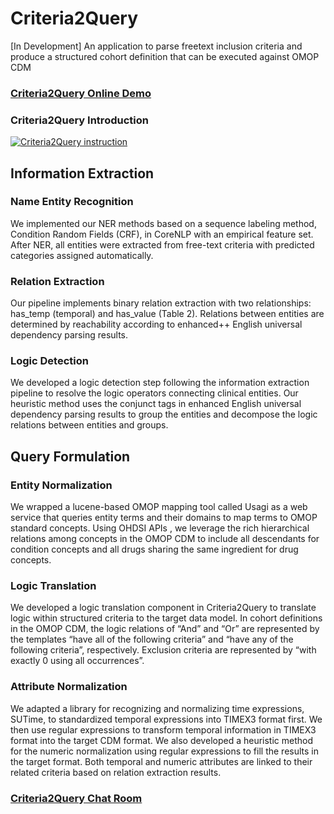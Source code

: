 # Criteria2Query
[In Development] An application to parse freetext inclusion criteria and produce a structured cohort definition that can be executed against OMOP CDM

### [Criteria2Query Online Demo](http://www.ohdsi.org/web/criteria2query/)

### Criteria2Query Introduction
[![Criteria2Query instruction](https://i.imgur.com/CshfWd4.png)](https://www.youtube.com/watch?v=EYN2Md-DCR8)


## Information Extraction

### Name Entity Recognition
We implemented our NER methods based on a sequence labeling method, Condition Random Fields (CRF), in CoreNLP with an empirical feature set. After NER, all entities were extracted from free-text criteria with predicted categories assigned automatically.


### Relation Extraction
Our pipeline implements binary relation extraction with two relationships: has_temp (temporal) and has_value (Table 2). Relations between entities are determined by reachability according to enhanced++ English universal dependency parsing results.

### Logic Detection
We developed a logic detection step following the information extraction pipeline to resolve the logic operators connecting clinical entities. Our heuristic method uses the conjunct tags in enhanced English universal dependency parsing results to group the entities and decompose the logic relations between entities and groups.

## Query Formulation

### Entity Normalization
We wrapped a lucene-based OMOP mapping tool called Usagi as a web service that queries entity terms and their domains to map terms to OMOP standard concepts. Using OHDSI APIs , we leverage the rich hierarchical relations among concepts in the OMOP CDM to include all descendants for condition concepts and all drugs sharing the same ingredient for drug concepts.

### Logic Translation
We developed a logic translation component in Criteria2Query to translate logic within structured criteria to the target data model. In cohort definitions in the OMOP CDM, the logic relations of “And” and “Or” are represented by the templates “have all of the following criteria” and “have any of the following criteria”, respectively. Exclusion criteria are represented by “with exactly 0 using all occurrences”. 

### Attribute Normalization
We adapted a library for recognizing and normalizing time expressions, SUTime, to standardized temporal expressions into TIMEX3 format first. We then use regular expressions to transform temporal information in TIMEX3 format into the target CDM format. We also developed a heuristic method for the numeric normalization using regular expressions to fill the results in the target format. Both temporal and numeric attributes are linked to their related criteria based on relation extraction results.

### [Criteria2Query Chat Room](https://gitter.im/Criteria2query/Lobby#)
